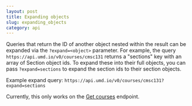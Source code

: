 ```yaml
---
layout: post
title: Expanding objects
slug: expanding_objects
category: api
---
```


Queries that return the ID of another object nested within the result can be expanded via the `?expand=<object>` parameter. For example, the query `https://api.umd.io/v0/courses/cmsc131` returns a "sections" key with an array of Section object ids. To expand these into their full objects, you can pass `?expand=sections` to expand the section ids to their section objects.

<!-- EXAMPLE -->

Example expand query: `https://api.umd.io/v0/courses/cmsc131?expand=sections`

Currently, this only works on the [Get courses](/courses/#get_courses) endpoint.

<!-- END_EXAMPLE -->